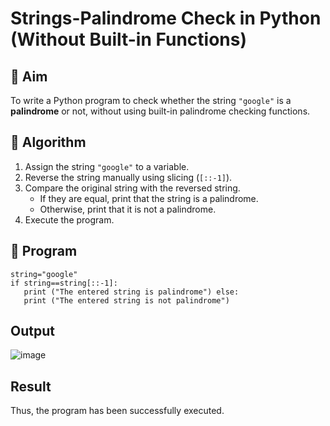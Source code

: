 # Strings-Palindrome Check in Python (Without Built-in Functions)

## 🎯 Aim
To write a Python program to check whether the string `"google"` is a **palindrome** or not, without using built-in palindrome checking functions.

## 🧠 Algorithm
1. Assign the string `"google"` to a variable.
2. Reverse the string manually using slicing (`[::-1]`).
3. Compare the original string with the reversed string.
   - If they are equal, print that the string is a palindrome.
   - Otherwise, print that it is not a palindrome.
4. Execute the program.

## 🧾 Program

```
string="google" 
if string==string[::-1]: 
   print ("The entered string is palindrome") else: 
   print ("The entered string is not palindrome")
```

## Output
![image](https://github.com/user-attachments/assets/96b044b6-999d-411a-a4e5-f20e793556ae)

## Result
Thus, the program has been successfully executed.
